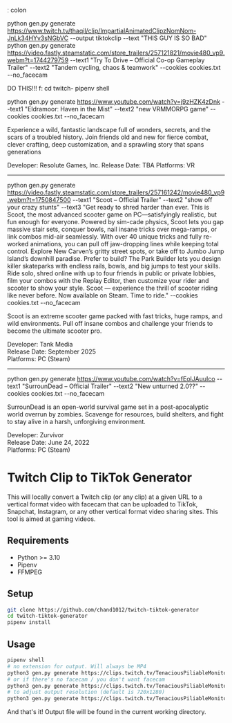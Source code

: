 



ː colon

python gen.py generate https://www.twitch.tv/thaqil/clip/ImpartialAnimatedClipzNomNom-JnLk34HYv3sNGbVC --output tiktokclip --text "THIS GUY IS SO BAD"
python gen.py generate https://video.fastly.steamstatic.com/store_trailers/257121821/movie480_vp9.webm?t=1744279759 --text1 "Try To Drive – Official Co-op Gameplay Trailer" --text2 "Tandem cycling, chaos & teamwork" --cookies cookies.txt --no_facecam

DO THIS!!!
f:
cd twitch-
pipenv shell





python gen.py generate https://www.youtube.com/watch?v=j9zHZK4zDnk --text1 "Eldramoorː Haven in the Mist" --text2 "new VRMMORPG game" --cookies cookies.txt --no_facecam

Experience a wild, fantastic landscape full of wonders, secrets, and the scars of a troubled history. Join friends old and new for fierce combat, clever crafting, deep customization, and a sprawling story that spans generations

Developer: Resolute Games, Inc. 
Release Date: TBA
Platforms: VR

-----------------

python gen.py generate https://video.fastly.steamstatic.com/store_trailers/257161242/movie480_vp9.webm?t=1750847500 --text1 "Scoot – Official Trailer" --text2 "show off your crazy stunts" --text3 "Get ready to shred harder than ever. This is Scoot, the most advanced scooter game on PC—satisfyingly realistic, but fun enough for everyone. Powered by sim-cade physics, Scoot lets you gap massive stair sets, conquer bowls, nail insane tricks over mega-ramps, or link combos mid-air seamlessly. With over 40 unique tricks and fully re-worked animations, you can pull off jaw-dropping lines while keeping total control. Explore New Carven’s gritty street spots, or take off to Jumbo Jump Island’s downhill paradise. Prefer to build? The Park Builder lets you design killer skateparks with endless rails, bowls, and big jumps to test your skills. Ride solo, shred online with up to four friends in public or private lobbies, film your combos with the Replay Editor, then customize your rider and scooter to show your style. Scoot — experience the thrill of scooter riding like never before. Now available on Steam. Time to ride." --cookies cookies.txt --no_facecam

Scoot is an extreme scooter game packed with fast tricks, huge ramps, and wild environments. Pull off insane combos and challenge your friends to become the ultimate scooter pro.

Developer: Tank Media  
Release Date: September 2025  
Platforms: PC (Steam)

------------
python gen.py generate https://www.youtube.com/watch?v=fEolJAuuIco --text1 "SurrounDead – Official Trailer" --text2 "New unturned 2.0??" --cookies cookies.txt --no_facecam

SurrounDead is an open-world survival game set in a post-apocalyptic world overrun by zombies. Scavenge for resources, build shelters, and fight to stay alive in a harsh, unforgiving environment.

Developer: Zurvivor  
Release Date: June 24, 2022  
Platforms: PC (Steam)









# Twitch Clip to TikTok Generator

This will locally convert a Twitch clip (or any clip) at a given URL to a vertical format video with facecam that can be uploaded to TikTok, Snapchat, Instagram, or any other vertical format video sharing sites. This tool is aimed at gaming videos.

## Requirements

* Python >= 3.10
* Pipenv
* FFMPEG

## Setup

```sh
git clone https://github.com/chand1012/twitch-tiktok-generator
cd twitch-tiktok-generator
pipenv install
```

## Usage

```sh
pipenv shell
# no extension for output. Will always be MP4
python3 gen.py generate https://clips.twitch.tv/TenaciousPiliableMonitorOhMyDog-G7OYAcQB0bbADKOn --output tiktokclip 
# or if there's no facecam / you don't want facecam
python3 gen.py generate https://clips.twitch.tv/TenaciousPiliableMonitorOhMyDog-G7OYAcQB0bbADKOn --output tiktokclip --no_facecam
# to adjust output resolution (default is 720x1280)
python3 gen.py generate https://clips.twitch.tv/TenaciousPiliableMonitorOhMyDog-G7OYAcQB0bbADKOn --output tiktokclip --width 1080 --height 1920
```

And that's it! Output file will be found in the current working directory.


